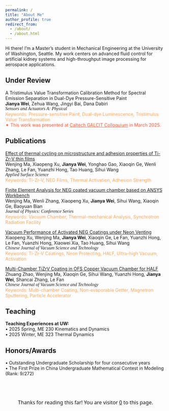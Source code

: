 ```yaml
---
permalink: /
title: "About Me"
author_profile: true
redirect_from: 
  - /about/
  - /about.html
---
```

Hi there! I’m a Master’s student in Mechanical Engineering at the University of Washington, Seattle. My work centers on advanced fluid control for artificial kidney systems and high-throughput image processing for aerospace applications.

Under Review
------
A Tristimulus Value Transformation Calibration Method for Spectral Emission Separation in Dual-Dye Pressure-Sensitive Paint  
**Jianya Wei**, Zehua Wang, Jingyi Bai, Dana Dabiri  
<span style="font-family: 'Times New Roman', serif; font-style: italic;">
Sensors and Actuators A: Physical  
</span>
<span style="color: #FFA559;">
Keywords: Pressure-sensitive Paint, Dual-dye Luminescence, Tristimulus Value Transformation  
</span>
<span style="color:#FF5733;">✦ This work was presented at <a href="https://www.caltech.edu/campus-life-events/calendar/galcit-colloquium-378" style="color:#FF5733;">Caltech GALCIT Colloquium</a> in March 2025.  </span>

Publications
------
<span style="color: #40E0D0;">[Effect of thermal cycling on microstructure and adhesion properties of Ti-Zr-V thin films](https://www.sciencedirect.com/science/article/abs/pii/S0169433223029197)  </span><br>
Wenjing Ma, Xiaopeng Xu, **Jianya Wei**, Yonghao Gao, Xiaoqin Ge, Wenli Zhang, Le Fan, Yuanzhi Hong, Tao Huang, Sihui Wang  
<span style="font-family: 'Times New Roman', serif; font-style: italic;">
Applied Surface Science  
</span>
<span style="color: #FFA559;">
Keywords: Ti-Zr-V, NEG Films, Thermal Activation, Adhesion Strength  
</span>

<span style="color: #40E0D0;">[Finite Element Analysis for NEG coated vacuum chamber based on ANSYS Workbench](https://iopscience.iop.org/article/10.1088/1742-6596/2687/8/082025)  </span><br>
Wenjing Ma, Wenli Zhang, Xiaopeng Xu, **Jianya Wei**, Sihui Wang, Xiaoqin Ge, Baoyuan Bian  
<span style="font-family: 'Times New Roman', serif; font-style: italic;">
Journal of Physics: Conference Series  
</span>
<span style="color: #FFA559;">
Keywords: Vacuum Chamber, Thermal-mechanical Analysis, Synchrotron Radiation Facility  
</span>

<span style="color: #40E0D0;">[Vacuum Performance of Activated NEG Coatings under Neon Venting](http://cjvst.cvs.org.cn/en/article/doi/10.13922/j.cnki.cjvst.202305002)  </span><br>
Xiaopeng Xu, Wenjing Ma, **Jianya Wei**, Xiaoqin Ge, Le Fan, Yuanzhi Hong, Le Fan, Yuanzhi Hong, Xiaowei Xia, Tao Huang, Sihui Wang  
<span style="font-family: 'Times New Roman', serif; font-style: italic;">
Chinese Journal of Vacuum Science and Technology  
</span>
<span style="color: #FFA559;">
Keywords: Ti-Zr-V Coatings, Neon Protecting, HALF, Ultra-high Vacuum, Activation  
</span>

<span style="color: #40E0D0;">[Multi-Chamber TiZrV Coating in OFS Copper Vacuum Chamber for HALF](https://www.cpsjournals.cn/article/doi/10.13922/j.cnki.cjvst.202207022?viewType=HTML)  </span><br>
Zhuang Zhao, Wenjing Ma, Xiaoqin Ge, Sihui Wang, Yuanzhi Hong, **Jianya Wei**, Shancai Zhang, Le Fan  
<span style="font-family: 'Times New Roman', serif; font-style: italic;">
Chinese Journal of Vacuum Science and Technology  
</span>
<span style="color: #FFA559;">
Keywords: Multi-chamber Coating, Non-evaporable Getter, Magnetron Sputtering, Particle Accelerator  
</span>

Teaching
------
**Teaching Experiences at UW:**  
• 2025 Spring, ME 230 Kinematics and Dynamics  
• 2025 Winter, ME 323 Thermal Dynamics  

Honors/Awards
------
• Outstanding Undergraduate Scholarship for four consecutive years  
• The First Prize in China Undergraduate Mathematical Contest in Modeling (Rank: 9/272)

<br>

<!-- 页尾计数器 -->
<p style="text-align:center; font-family: system-ui, -apple-system, Arial; font-size:16px; margin:40px 12px 16px;">
  Thanks for reading this far! You are visitor
  <span id="busuanzi_value_site_pv" style="cursor:pointer; text-decoration: underline;">0</span>
  to this page.
</p>
<!-- 不蒜子统计 -->
<script src="//busuanzi.ibruce.info/busuanzi/2.3/busuanzi.pure.mini.js"></script>

<script>
(function(){
  const num = document.getElementById('busuanzi_value_site_pv');
  if (!num) return;

  let cooling = false; // 简单节流，避免疯狂点击

  num.addEventListener('click', (e) => {
    if (cooling) return;
    cooling = true; setTimeout(()=> cooling=false, 800);
    launchFireworks(e.clientX, e.clientY);
  });

  // ====== Canvas 烟花 ======
  function launchFireworks(x, y){
    const id = 'fw-canvas';
    let cvs = document.getElementById(id);
    if (!cvs) {
      cvs = document.createElement('canvas');
      cvs.id = id;
      Object.assign(cvs.style, {
        position:'fixed', inset:0, width:'100vw', height:'100vh',
        zIndex: 9999, pointerEvents:'none'
      });
      document.body.appendChild(cvs);
    }
    const ctx = cvs.getContext('2d');
    resize();
    window.addEventListener('resize', resize, { once:true });

    const rect = cvs.getBoundingClientRect();
    const cx = (x ?? window.innerWidth/2) - rect.left;
    const cy = (y ?? window.innerHeight/2) - rect.top;

    const colors = ['#00e5ff','#9b5cff','#ff66cc','#ffd166','#7cffcb'];
    const particles = [];
    const count = 120;
    for (let i=0;i<count;i++){
      const angle = Math.random() * Math.PI * 2;
      const speed = 2 + Math.random() * 4;
      particles.push({
        x: cx, y: cy,
        vx: Math.cos(angle)*speed,
        vy: Math.sin(angle)*speed,
        life: 60 + Math.random()*20,
        color: colors[(Math.random()*colors.length)|0],
        size: 1 + Math.random()*2
      });
    }

    let frame = 0;
    const g = 0.05;
    const drag = 0.985;

    function tick(){
      ctx.clearRect(0,0,cvs.width,cvs.height);

      ctx.globalCompositeOperation = 'lighter';
      for (let p of particles){
        p.vx *= drag;
        p.vy = p.vy*drag + g;
        p.x += p.vx; p.y += p.vy;
        p.life--;

        const alpha = Math.max(0, Math.min(1, p.life / 60));
        ctx.fillStyle = hexWithAlpha(p.color, alpha);
        ctx.beginPath();
        ctx.arc(p.x, p.y, p.size, 0, Math.PI*2);
        ctx.fill();
      }
      ctx.globalCompositeOperation = 'source-over';

      particles.filter(p=>p.life>0);

      let alive = 0;
      for (let i=particles.length-1; i>=0; i--) {
        if (particles[i].life <= 0) particles.splice(i,1);
        else alive++;
      }

      frame++;
      if (alive > 0 && frame < 180) {
        requestAnimationFrame(tick);
      } else {
        cvs.remove();
      }
    }

    requestAnimationFrame(tick);

    function resize(){
      const dpr = Math.min(window.devicePixelRatio || 1, 2);
      cvs.width = Math.round(window.innerWidth * dpr);
      cvs.height = Math.round(window.innerHeight * dpr);
      ctx.setTransform(dpr,0,0,dpr,0,0);
    }

    function hexWithAlpha(hex, a){
      const c = hex.replace('#','');
      const bigint = parseInt(c,16);
      let r,g,b;
      if (c.length === 6){
        r = (bigint >> 16) & 255;
        g = (bigint >> 8) & 255;
        b = bigint & 255;
      } else { r=g=b=255; }
      return `rgba(${r},${g},${b},${a})`;
    }
  }
})();
</script>
